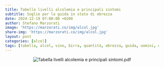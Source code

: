 ```yaml
---
title: Tabella livelli alcolemia e principali sintomi
subtitle: Soglie per la guida in stato di ebrezza
date: 2024-12-19 07:00:00 +0200
author: Stefano Marzorati
image: 'https://marzorati.co/img/alcol.jpg'
share-img: 'https://marzorati.co/img/alcol.jpg'
layout: post
categories: [alcol]
tags: [tabella, alcol, vino, birra, quantità, ebrezza, guida, uomini, donne, stomaco, vuoto, pieno]
---
```

<center><img src="https://marzorati.co/img/post/tabella livelli alcolemia e principali sintomi.pdf" alt="Tabella livelli alcolemia e principali sintomi.pdf"></center>